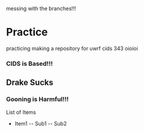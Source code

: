 messing with the branches!!!
# Practice
practicing making a repository for uwrf cids 343
oioioi

### CIDS is Based!!!

## Drake Sucks


### Gooning is Harmful!!!

List of Items
- Item1
-- Sub1
-- Sub2
